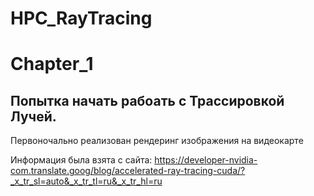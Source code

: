 # HPC_RayTracing
# Chapter_1
## Попытка начать рабоать c Трассировкой Лучей. 
Первоночально реализован рендеринг изображения на видеокарте

Информация была взята с сайта: https://developer-nvidia-com.translate.goog/blog/accelerated-ray-tracing-cuda/?_x_tr_sl=auto&_x_tr_tl=ru&_x_tr_hl=ru
